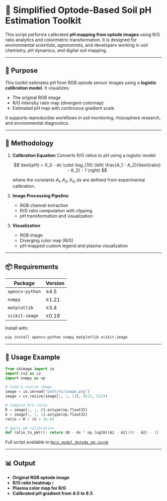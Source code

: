 

# 🌈 Simplified Optode-Based Soil pH Estimation Toolkit

This script performs calibrated **pH mapping from optode images** using R/G ratio analytics and colorimetric transformation. It is designed for environmental scientists, agronomists, and developers working in soil chemistry, pH dynamics, and digital soil mapping.

---

## 🎯 Purpose

This toolkit estimates pH from RGB optode sensor images using a **logistic calibration model**. It visualizes:

* The original RGB image
* R/G intensity ratio map (divergent colormap)
* Estimated pH map with continuous gradient scale

It supports reproducible workflows in soil monitoring, rhizosphere research, and environmental diagnostics.

---

## 🧠 Methodology

1. **Calibration Equation**
   Converts R/G ratios to pH using a logistic model:

   $$
   \text{pH} = X_0 - dx \cdot \log_{10} \left( \frac{A_1 - A_2}{\text{ratio} - A_2} - 1 \right)
   $$

   where the constants $A_1, A_2, X_0, dx$ are defined from experimental calibration.

2. **Image Processing Pipeline**

   * RGB channel extraction
   * R/G ratio computation with clipping
   * pH transformation and visualization

3. **Visualization**

   * RGB image
   * Diverging color map (R/G)
   * pH-mapped custom legend and plasma visualization

---

## 📦 Requirements

| Package         | Version |
| --------------- | ------- |
| `opencv-python` | ≥4.5    |
| `numpy`         | ≥1.21   |
| `matplotlib`    | ≥3.4    |
| `scikit-image`  | ≥0.19   |

Install with:

```bash
pip install opencv-python numpy matplotlib scikit-image
```

---

## 🚀 Usage Example

```python
from skimage import io
import cv2 as cv
import numpy as np

# Load & resize image
image = io.imread("path/to/image.png")
image = cv.resize(image[:, :, :3], (512, 512))

# Compute R/G ratio
R = image[:, :, 0].astype(np.float32)
G = image[:, :, 1].astype(np.float32)
ratio = R / (G + 1e-6)

# Apply pH calibration
def ratio_to_pH(r): return X0 - dx * np.log10((A1 - A2)/(r - A2) - 1)
```

Full script available in [`Main_model_Optode_pH.ipynb`](https://github.com/P2KPTechSystemsLab-arch/pHChromoCODE/blob/main/Main%20model_Optode_pH%20%28Fast%20run_Group%29.ipynb)

---

## 📊 Output

* **Original RGB optode image** 
* **R/G ratio heatmap**  (
* **Plasma color map for R/G** 
* **Calibrated pH gradient from 4.0 to 8.5** 

